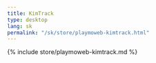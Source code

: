 ```yaml
---
title: KimTrack
type: desktop
lang: sk
permalink: "/sk/store/playmoweb-kimtrack.html"
---
```


{% include store/playmoweb-kimtrack.md %}
